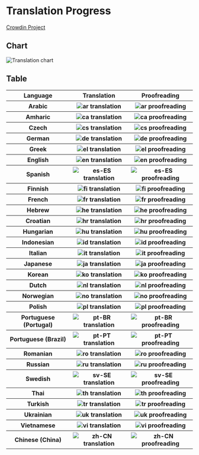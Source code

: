 # Translation Progress

[Crowdin Project](https://crowdin.com/project/zoomeeting-redirector)

## Chart

<img src="https://badges.awesome-crowdin.com/translation-14914365-558725.png" alt="Translation chart"></img>

## Table

<table>
	<tr>
		<th>
			<a>Language</a>
		</th>
		<th>
			<a>Translation</a>
		</th>
		<th>
			<a>Proofreading</a>
		</th>
	</tr>
	<tr>
		<th>
			<a>Arabic</a>
		</th>
		<th>
			<img alt="ar translation" src="https://img.shields.io/badge/dynamic/json?color=blue&label=ar&style=for-the-badge&logo=crowdin&query=%24.progress.0.data.translationProgress&url=https%3A%2F%2Fbadges.awesome-crowdin.com%2Fstats-14914365-558725.json" /></th>
		<th><img alt="ar proofreading" src="https://img.shields.io/badge/dynamic/json?color=green&label=ar&style=for-the-badge&logo=crowdin&query=%24.progress.0.data.approvalProgress&url=https%3A%2F%2Fbadges.awesome-crowdin.com%2Fstats-14914365-558725.json" />
		</th>
	</tr>
	<tr>
		<th>
			<a>Amharic</a>
		</th>
		<th>
			<img alt="ca translation" src="https://img.shields.io/badge/dynamic/json?color=blue&label=ca&style=for-the-badge&logo=crowdin&query=%24.progress.1.data.translationProgress&url=https%3A%2F%2Fbadges.awesome-crowdin.com%2Fstats-14914365-558725.json" /></th>
		<th><img alt="ca proofreading" src="https://img.shields.io/badge/dynamic/json?color=green&label=ca&style=for-the-badge&logo=crowdin&query=%24.progress.1.data.approvalProgress&url=https%3A%2F%2Fbadges.awesome-crowdin.com%2Fstats-14914365-558725.json" />
		</th>
	</tr>
	<tr>
		<th>
			<a>Czech</a>
		</th>
		<th>
			<img alt="cs translation" src="https://img.shields.io/badge/dynamic/json?color=blue&label=cs&style=for-the-badge&logo=crowdin&query=%24.progress.2.data.translationProgress&url=https%3A%2F%2Fbadges.awesome-crowdin.com%2Fstats-14914365-558725.json" /></th>
		<th><img alt="cs proofreading" src="https://img.shields.io/badge/dynamic/json?color=green&label=cs&style=for-the-badge&logo=crowdin&query=%24.progress.2.data.approvalProgress&url=https%3A%2F%2Fbadges.awesome-crowdin.com%2Fstats-14914365-558725.json" />
		</th>
	</tr>
	<tr>
		<th>
			<a>German</a>
		</th>
		<th>
			<img alt="de translation" src="https://img.shields.io/badge/dynamic/json?color=blue&label=de&style=for-the-badge&logo=crowdin&query=%24.progress.3.data.translationProgress&url=https%3A%2F%2Fbadges.awesome-crowdin.com%2Fstats-14914365-558725.json" /></th>
		<th><img alt="de proofreading" src="https://img.shields.io/badge/dynamic/json?color=green&label=de&style=for-the-badge&logo=crowdin&query=%24.progress.3.data.approvalProgress&url=https%3A%2F%2Fbadges.awesome-crowdin.com%2Fstats-14914365-558725.json" />
		</th>
	</tr>
	<tr>
		<th>
			<a>Greek</a>
		</th>
		<th>
			<img alt="el translation" src="https://img.shields.io/badge/dynamic/json?color=blue&label=el&style=for-the-badge&logo=crowdin&query=%24.progress.4.data.translationProgress&url=https%3A%2F%2Fbadges.awesome-crowdin.com%2Fstats-14914365-558725.json" /></th>
		<th><img alt="el proofreading" src="https://img.shields.io/badge/dynamic/json?color=green&label=el&style=for-the-badge&logo=crowdin&query=%24.progress.4.data.approvalProgress&url=https%3A%2F%2Fbadges.awesome-crowdin.com%2Fstats-14914365-558725.json" />
		</th>
	</tr>
	<tr>
		<th>
			<a>English</a>
		</th>
		<th>
			<img alt="en translation" src="https://img.shields.io/badge/dynamic/json?color=blue&label=en&style=for-the-badge&logo=crowdin&query=%24.progress.5.data.translationProgress&url=https%3A%2F%2Fbadges.awesome-crowdin.com%2Fstats-14914365-558725.json" /></th>
		<th><img alt="en proofreading" src="https://img.shields.io/badge/dynamic/json?color=green&label=en&style=for-the-badge&logo=crowdin&query=%24.progress.5.data.approvalProgress&url=https%3A%2F%2Fbadges.awesome-crowdin.com%2Fstats-14914365-558725.json" />
		</th>
	</tr>
	<tr>
		<th>
			<a>Spanish</a>
		</th>
		<th>
			<img alt="es-ES translation" src="https://img.shields.io/badge/dynamic/json?color=blue&label=es-ES&style=for-the-badge&logo=crowdin&query=%24.progress.6.data.translationProgress&url=https%3A%2F%2Fbadges.awesome-crowdin.com%2Fstats-14914365-558725.json" /></th>
		<th><img alt="es-ES proofreading" src="https://img.shields.io/badge/dynamic/json?color=green&label=es-ES&style=for-the-badge&logo=crowdin&query=%24.progress.6.data.approvalProgress&url=https%3A%2F%2Fbadges.awesome-crowdin.com%2Fstats-14914365-558725.json" />
		</th>
	</tr>
	<tr>
		<th>
			<a>Finnish</a>
		</th>
		<th>
			<img alt="fi translation" src="https://img.shields.io/badge/dynamic/json?color=blue&label=fi&style=for-the-badge&logo=crowdin&query=%24.progress.7.data.translationProgress&url=https%3A%2F%2Fbadges.awesome-crowdin.com%2Fstats-14914365-558725.json" /></th>
		<th><img alt="fi proofreading" src="https://img.shields.io/badge/dynamic/json?color=green&label=fi&style=for-the-badge&logo=crowdin&query=%24.progress.7.data.approvalProgress&url=https%3A%2F%2Fbadges.awesome-crowdin.com%2Fstats-14914365-558725.json" />
		</th>
	</tr>
	<tr>
		<th>
			<a>French</a>
		</th>
		<th>
			<img alt="fr translation" src="https://img.shields.io/badge/dynamic/json?color=blue&label=fr&style=for-the-badge&logo=crowdin&query=%24.progress.8.data.translationProgress&url=https%3A%2F%2Fbadges.awesome-crowdin.com%2Fstats-14914365-558725.json" /></th>
		<th><img alt="fr proofreading" src="https://img.shields.io/badge/dynamic/json?color=green&label=fr&style=for-the-badge&logo=crowdin&query=%24.progress.8.data.approvalProgress&url=https%3A%2F%2Fbadges.awesome-crowdin.com%2Fstats-14914365-558725.json" />
		</th>
	</tr>
	<tr>
		<th>
			<a>Hebrew</a>
		</th>
		<th>
			<img alt="he translation" src="https://img.shields.io/badge/dynamic/json?color=blue&label=he&style=for-the-badge&logo=crowdin&query=%24.progress.9.data.translationProgress&url=https%3A%2F%2Fbadges.awesome-crowdin.com%2Fstats-14914365-558725.json" /></th>
		<th><img alt="he proofreading" src="https://img.shields.io/badge/dynamic/json?color=green&label=he&style=for-the-badge&logo=crowdin&query=%24.progress.9.data.approvalProgress&url=https%3A%2F%2Fbadges.awesome-crowdin.com%2Fstats-14914365-558725.json" />
		</th>
	</tr>
	<tr>
		<th>
			<a>Croatian</a>
		</th>
		<th>
			<img alt="hr translation" src="https://img.shields.io/badge/dynamic/json?color=blue&label=hr&style=for-the-badge&logo=crowdin&query=%24.progress.10.data.translationProgress&url=https%3A%2F%2Fbadges.awesome-crowdin.com%2Fstats-14914365-558725.json" /></th>
		<th><img alt="hr proofreading" src="https://img.shields.io/badge/dynamic/json?color=green&label=hr&style=for-the-badge&logo=crowdin&query=%24.progress.10.data.approvalProgress&url=https%3A%2F%2Fbadges.awesome-crowdin.com%2Fstats-14914365-558725.json" />
		</th>
	</tr>
	<tr>
		<th>
			<a>Hungarian</a>
		</th>
		<th>
			<img alt="hu translation" src="https://img.shields.io/badge/dynamic/json?color=blue&label=hu&style=for-the-badge&logo=crowdin&query=%24.progress.11.data.translationProgress&url=https%3A%2F%2Fbadges.awesome-crowdin.com%2Fstats-14914365-558725.json" /></th>
		<th><img alt="hu proofreading" src="https://img.shields.io/badge/dynamic/json?color=green&label=hu&style=for-the-badge&logo=crowdin&query=%24.progress.11.data.approvalProgress&url=https%3A%2F%2Fbadges.awesome-crowdin.com%2Fstats-14914365-558725.json" />
		</th>
	</tr>
	<tr>
		<th>
			<a>Indonesian</a>
		</th>
		<th>
			<img alt="id translation" src="https://img.shields.io/badge/dynamic/json?color=blue&label=id&style=for-the-badge&logo=crowdin&query=%24.progress.12.data.translationProgress&url=https%3A%2F%2Fbadges.awesome-crowdin.com%2Fstats-14914365-558725.json" /></th>
		<th><img alt="id proofreading" src="https://img.shields.io/badge/dynamic/json?color=green&label=id&style=for-the-badge&logo=crowdin&query=%24.progress.12.data.approvalProgress&url=https%3A%2F%2Fbadges.awesome-crowdin.com%2Fstats-14914365-558725.json" />
		</th>
	</tr>
	<tr>
		<th>
			<a>Italian</a>
		</th>
		<th>
			<img alt="it translation" src="https://img.shields.io/badge/dynamic/json?color=blue&label=it&style=for-the-badge&logo=crowdin&query=%24.progress.13.data.translationProgress&url=https%3A%2F%2Fbadges.awesome-crowdin.com%2Fstats-14914365-558725.json" /></th>
		<th><img alt="it proofreading" src="https://img.shields.io/badge/dynamic/json?color=green&label=it&style=for-the-badge&logo=crowdin&query=%24.progress.13.data.approvalProgress&url=https%3A%2F%2Fbadges.awesome-crowdin.com%2Fstats-14914365-558725.json" />
		</th>
	</tr>
	<tr>
		<th>
			<a>Japanese</a>
		</th>
		<th>
			<img alt="ja translation" src="https://img.shields.io/badge/dynamic/json?color=blue&label=ja&style=for-the-badge&logo=crowdin&query=%24.progress.14.data.translationProgress&url=https%3A%2F%2Fbadges.awesome-crowdin.com%2Fstats-14914365-558725.json" /></th>
		<th><img alt="ja proofreading" src="https://img.shields.io/badge/dynamic/json?color=green&label=ja&style=for-the-badge&logo=crowdin&query=%24.progress.14.data.approvalProgress&url=https%3A%2F%2Fbadges.awesome-crowdin.com%2Fstats-14914365-558725.json" />
		</th>
	</tr>
	<tr>
		<th>
			<a>Korean</a>
		</th>
		<th>
			<img alt="ko translation" src="https://img.shields.io/badge/dynamic/json?color=blue&label=ko&style=for-the-badge&logo=crowdin&query=%24.progress.15.data.translationProgress&url=https%3A%2F%2Fbadges.awesome-crowdin.com%2Fstats-14914365-558725.json" /></th>
		<th><img alt="ko proofreading" src="https://img.shields.io/badge/dynamic/json?color=green&label=ko&style=for-the-badge&logo=crowdin&query=%24.progress.15.data.approvalProgress&url=https%3A%2F%2Fbadges.awesome-crowdin.com%2Fstats-14914365-558725.json" />
		</th>
	</tr>
	<tr>
		<th>
			<a>Dutch</a>
		</th>
		<th>
			<img alt="nl translation" src="https://img.shields.io/badge/dynamic/json?color=blue&label=nl&style=for-the-badge&logo=crowdin&query=%24.progress.16.data.translationProgress&url=https%3A%2F%2Fbadges.awesome-crowdin.com%2Fstats-14914365-558725.json" /></th>
		<th><img alt="nl proofreading" src="https://img.shields.io/badge/dynamic/json?color=green&label=nl&style=for-the-badge&logo=crowdin&query=%24.progress.16.data.approvalProgress&url=https%3A%2F%2Fbadges.awesome-crowdin.com%2Fstats-14914365-558725.json" />
		</th>
	</tr>
	<tr>
		<th>
			<a>Norwegian</a>
		</th>
		<th>
			<img alt="no translation" src="https://img.shields.io/badge/dynamic/json?color=blue&label=no&style=for-the-badge&logo=crowdin&query=%24.progress.17.data.translationProgress&url=https%3A%2F%2Fbadges.awesome-crowdin.com%2Fstats-14914365-558725.json" /></th>
		<th><img alt="no proofreading" src="https://img.shields.io/badge/dynamic/json?color=green&label=no&style=for-the-badge&logo=crowdin&query=%24.progress.17.data.approvalProgress&url=https%3A%2F%2Fbadges.awesome-crowdin.com%2Fstats-14914365-558725.json" />
		</th>
	</tr>
	<tr>
		<th>
			<a>Polish</a>
		</th>
		<th>
			<img alt="pl translation" src="https://img.shields.io/badge/dynamic/json?color=blue&label=pl&style=for-the-badge&logo=crowdin&query=%24.progress.18.data.translationProgress&url=https%3A%2F%2Fbadges.awesome-crowdin.com%2Fstats-14914365-558725.json" /></th>
		<th><img alt="pl proofreading" src="https://img.shields.io/badge/dynamic/json?color=green&label=pl&style=for-the-badge&logo=crowdin&query=%24.progress.18.data.approvalProgress&url=https%3A%2F%2Fbadges.awesome-crowdin.com%2Fstats-14914365-558725.json" />
		</th>
	</tr>
	<tr>
		<th>
			<a>Portuguese (Portugal)</a>
		</th>
		<th>
			<img alt="pt-BR translation" src="https://img.shields.io/badge/dynamic/json?color=blue&label=pt-BR&style=for-the-badge&logo=crowdin&query=%24.progress.19.data.translationProgress&url=https%3A%2F%2Fbadges.awesome-crowdin.com%2Fstats-14914365-558725.json" /></th>
		<th><img alt="pt-BR proofreading" src="https://img.shields.io/badge/dynamic/json?color=green&label=pt-BR&style=for-the-badge&logo=crowdin&query=%24.progress.19.data.approvalProgress&url=https%3A%2F%2Fbadges.awesome-crowdin.com%2Fstats-14914365-558725.json" />
		</th>
	</tr>
	<tr>
		<th>
			<a>Portuguese (Brazil)</a>
		</th>
		<th>
			<img alt="pt-PT translation" src="https://img.shields.io/badge/dynamic/json?color=blue&label=pt-PT&style=for-the-badge&logo=crowdin&query=%24.progress.20.data.translationProgress&url=https%3A%2F%2Fbadges.awesome-crowdin.com%2Fstats-14914365-558725.json" /></th>
		<th><img alt="pt-PT proofreading" src="https://img.shields.io/badge/dynamic/json?color=green&label=pt-PT&style=for-the-badge&logo=crowdin&query=%24.progress.20.data.approvalProgress&url=https%3A%2F%2Fbadges.awesome-crowdin.com%2Fstats-14914365-558725.json" />
		</th>
	</tr>
	<tr>
		<th>
			<a>Romanian</a>
		</th>
		<th>
			<img alt="ro translation" src="https://img.shields.io/badge/dynamic/json?color=blue&label=ro&style=for-the-badge&logo=crowdin&query=%24.progress.21.data.translationProgress&url=https%3A%2F%2Fbadges.awesome-crowdin.com%2Fstats-14914365-558725.json" /></th>
		<th><img alt="ro proofreading" src="https://img.shields.io/badge/dynamic/json?color=green&label=ro&style=for-the-badge&logo=crowdin&query=%24.progress.21.data.approvalProgress&url=https%3A%2F%2Fbadges.awesome-crowdin.com%2Fstats-14914365-558725.json" />
		</th>
	</tr>
	<tr>
		<th>
			<a>Russian</a>
		</th>
		<th>
			<img alt="ru translation" src="https://img.shields.io/badge/dynamic/json?color=blue&label=ru&style=for-the-badge&logo=crowdin&query=%24.progress.22.data.translationProgress&url=https%3A%2F%2Fbadges.awesome-crowdin.com%2Fstats-14914365-558725.json" /></th>
		<th><img alt="ru proofreading" src="https://img.shields.io/badge/dynamic/json?color=green&label=ru&style=for-the-badge&logo=crowdin&query=%24.progress.22.data.approvalProgress&url=https%3A%2F%2Fbadges.awesome-crowdin.com%2Fstats-14914365-558725.json" />
		</th>
	</tr>
	<tr>
		<th>
			<a>Swedish</a>
		</th>
		<th>
			<img alt="sv-SE translation" src="https://img.shields.io/badge/dynamic/json?color=blue&label=sv-SE&style=for-the-badge&logo=crowdin&query=%24.progress.23.data.translationProgress&url=https%3A%2F%2Fbadges.awesome-crowdin.com%2Fstats-14914365-558725.json" /></th>
		<th><img alt="sv-SE proofreading" src="https://img.shields.io/badge/dynamic/json?color=green&label=sv-SE&style=for-the-badge&logo=crowdin&query=%24.progress.23.data.approvalProgress&url=https%3A%2F%2Fbadges.awesome-crowdin.com%2Fstats-14914365-558725.json" />
		</th>
	</tr>
	<tr>
		<th>
			<a>Thai</a>
		</th>
		<th>
			<img alt="th translation" src="https://img.shields.io/badge/dynamic/json?color=blue&label=th&style=for-the-badge&logo=crowdin&query=%24.progress.24.data.translationProgress&url=https%3A%2F%2Fbadges.awesome-crowdin.com%2Fstats-14914365-558725.json" /></th>
		<th><img alt="th proofreading" src="https://img.shields.io/badge/dynamic/json?color=green&label=th&style=for-the-badge&logo=crowdin&query=%24.progress.24.data.approvalProgress&url=https%3A%2F%2Fbadges.awesome-crowdin.com%2Fstats-14914365-558725.json" />
		</th>
	</tr>
	<tr>
		<th>
			<a>Turkish</a>
		</th>
		<th>
			<img alt="tr translation" src="https://img.shields.io/badge/dynamic/json?color=blue&label=tr&style=for-the-badge&logo=crowdin&query=%24.progress.25.data.translationProgress&url=https%3A%2F%2Fbadges.awesome-crowdin.com%2Fstats-14914365-558725.json" /></th>
		<th><img alt="tr proofreading" src="https://img.shields.io/badge/dynamic/json?color=green&label=tr&style=for-the-badge&logo=crowdin&query=%24.progress.25.data.approvalProgress&url=https%3A%2F%2Fbadges.awesome-crowdin.com%2Fstats-14914365-558725.json" />
		</th>
	</tr>
	<tr>
		<th>
			<a>Ukrainian</a>
		</th>
		<th>
			<img alt="uk translation" src="https://img.shields.io/badge/dynamic/json?color=blue&label=uk&style=for-the-badge&logo=crowdin&query=%24.progress.26.data.translationProgress&url=https%3A%2F%2Fbadges.awesome-crowdin.com%2Fstats-14914365-558725.json" /></th>
		<th><img alt="uk proofreading" src="https://img.shields.io/badge/dynamic/json?color=green&label=uk&style=for-the-badge&logo=crowdin&query=%24.progress.26.data.approvalProgress&url=https%3A%2F%2Fbadges.awesome-crowdin.com%2Fstats-14914365-558725.json" />
		</th>
	</tr>
	<tr>
		<th>
			<a>Vietnamese</a>
		</th>
		<th>
			<img alt="vi translation" src="https://img.shields.io/badge/dynamic/json?color=blue&label=vi&style=for-the-badge&logo=crowdin&query=%24.progress.27.data.translationProgress&url=https%3A%2F%2Fbadges.awesome-crowdin.com%2Fstats-14914365-558725.json" /></th>
		<th><img alt="vi proofreading" src="https://img.shields.io/badge/dynamic/json?color=green&label=vi&style=for-the-badge&logo=crowdin&query=%24.progress.27.data.approvalProgress&url=https%3A%2F%2Fbadges.awesome-crowdin.com%2Fstats-14914365-558725.json" />
		</th>
	</tr>
	<tr>
		<th>
			<a>Chinese (China)</a>
		</th>
		<th>
			<img alt="zh-CN translation" src="https://img.shields.io/badge/dynamic/json?color=blue&label=zh-CN&style=for-the-badge&logo=crowdin&query=%24.progress.28.data.translationProgress&url=https%3A%2F%2Fbadges.awesome-crowdin.com%2Fstats-14914365-558725.json" /></th>
		<th><img alt="zh-CN proofreading" src="https://img.shields.io/badge/dynamic/json?color=green&label=zh-CN&style=for-the-badge&logo=crowdin&query=%24.progress.28.data.approvalProgress&url=https%3A%2F%2Fbadges.awesome-crowdin.com%2Fstats-14914365-558725.json" />
		</th>
	</tr>
</table>

